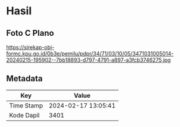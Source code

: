 # Hasil

## Foto C Plano

https://sirekap-obj-formc.kpu.go.id/0b3e/pemilu/pdpr/34/71/03/10/05/3471031005014-20240215-195902--7bb18893-d797-4791-a897-a3fcb3746275.jpg


## Metadata

| Key        | Value               |
| ---------- | ------------------- |
| Time Stamp | 2024-02-17 13:05:41 |
| Kode Dapil | 3401                |



